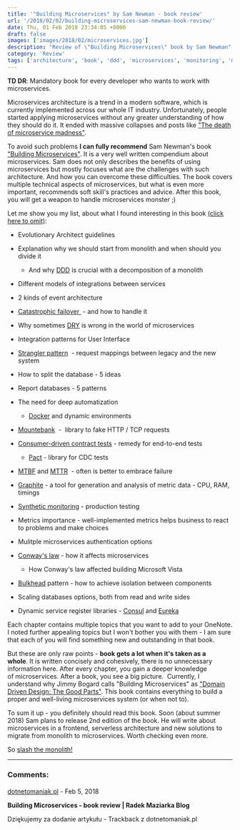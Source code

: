 ```yaml
---
title: '"Building Microservices" by Sam Newman - book review'
url: '/2018/02/02/building-microservices-sam-newman-book-review/'
date: Thu, 01 Feb 2018 23:34:05 +0000
draft: false
images: ['images/2018/02/microservices.jpg']
description: "Review of \"Building Microservices\" book by Sam Newman"
category: 'Review'
tags: ['architecture', 'book', 'ddd', 'microservices', 'monitoring', 'monolith', 'review', 'SOA']
---
```


**TD DR**: Mandatory book for every developer who wants to work with microservices.

Microservices architecture is a trend in a modern software, which is currently implemented across our whole IT industry. Unfortunately, people started applying microservices without any greater understanding of how they should do it. It ended with massive collapses and posts like ["The death of microservice madness"](http://www.dwmkerr.com/the-death-of-microservice-madness-in-2018/).

To avoid such problems **I can fully recommend** Sam Newman's book ["Building Microservices"](http://shop.oreilly.com/product/0636920033158.do). It is a very well written compendium about microservices. Sam does not only describes the benefits of using microservices but mostly focuses what are the challenges with such architecture. And how you can overcome these difficulties. The book covers multiple technical aspects of microservices, but what is even more important, recommends soft skill's practices and advice. After this book, you will get a weapon to handle microservices monster ;)

Let me show you my list, about what I found interesting in this book [(click here to omit)](#list-end):

 *   Evolutionary Architect guidelines
 *   Explanation why we should start from monolith and when should you divide it
    
     *   And why [DDD](https://en.wikipedia.org/wiki/Domain-driven_design) is crucial with a decomposition of a monolith
    
 *   Different models of integrations between services
 *   2 kinds of event architecture
 *   [Catastrophic failover ](https://martinfowler.com/bliki/CatastrophicFailover.html) - and how to handle it
 *   Why sometimes [DRY](https://en.wikipedia.org/wiki/Don%27t_repeat_yourself) is wrong in the world of microservices
 *   Integration patterns for User Interface
 *   [Strangler pattern](https://docs.microsoft.com/en-us/azure/architecture/patterns/strangler)  - request mappings between legacy and the new system
 *   How to split the database - 5 ideas
 *   Report databases - 5 patterns
 *   The need for deep automatization
    
     *   [Docker](https://www.docker.com/) and dynamic environments
    
 *   [Mountebank](http://www.mbtest.org/)  -  library to fake HTTP / TCP requests
 *   [Consumer-driven contract tests](https://martinfowler.com/articles/consumerDrivenContracts.html) \- remedy for end-to-end tests
    
     *   [Pact](https://docs.pact.io/) \- library for CDC tests
    
 *   [MTBF](https://en.wikipedia.org/wiki/Mean_time_between_failures) and [MTTR](https://en.wikipedia.org/wiki/Mean_time_to_repair)  - often is better to embrace failure
 *   [Graphite](https://graphiteapp.org/) \- a tool for generation and analysis of metric data - CPU, RAM, timings
 *   [Synthetic monitoring](https://martinfowler.com/bliki/SyntheticMonitoring.html) - production testing
 *   Metrics importance - well-implemented metrics helps business to react to problems and make choices
 *   Mulitple microservices authentication options
 *   [Conway's law](https://en.wikipedia.org/wiki/Conway%27s_law) - how it affects microservices
    
     *   How Conway's law affected building Microsoft Vista
    
 *   [Bulkhead](https://docs.microsoft.com/en-us/azure/architecture/patterns/bulkhead) pattern - how to achieve isolation between components
 *   Scaling databases options, both from read and write sides
 *   Dynamic service register libraries - [Consul](https://www.consul.io/) and [Eureka](https://github.com/Netflix/eureka)

Each chapter contains multiple topics that you want to add to your OneNote. I noted further appealing topics but I won't bother you with them - I am sure that each of you will find something new and outstanding in that book.

But these are only raw points - **book gets a lot when it's taken as a whole**. It is written concisely and cohesively, there is no unnecessary information here. After every chapter, you gain a deeper knowledge of microservices. After a book, you see a big picture.  Currently, I understand why Jimmy Bogard calls "Building Microservices" as ["Domain Driven Design: The Good Parts"](https://www.youtube.com/watch?v=lsmtWqcAj0E&feature=youtu.be&t=45m0s). This book contains everything to build a proper and well-living microservices system (or when not to).

To sum it up - you definitely should read this book. Soon (about summer 2018) Sam plans to release 2nd edition of the book. He will write about microservices in a frontend, serverless architecture and new solutions to migrate from monolith to microservices. Worth checking even more.

So [slash the monolith!](/images/2018/02/slash-the-monolith.jpg)

---
### Comments:
#### 
[dotnetomaniak.pl](https://dotnetomaniak.pl/Building-Microservices-book-review-Radek-Maziarka-Blog "") - <time datetime="2018-02-02 09:03:39">Feb 5, 2018</time>

**Building Microservices - book review | Radek Maziarka Blog**

Dziękujemy za dodanie artykułu - Trackback z dotnetomaniak.pl
